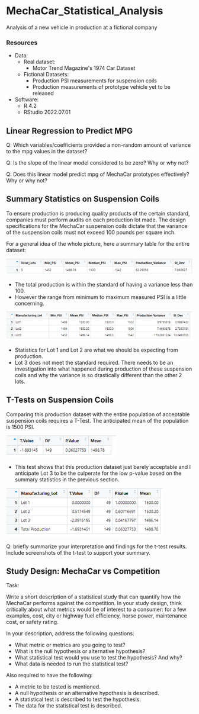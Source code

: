 # MechaCar_Statistical_Analysis
Analysis of a new vehicle in production at a fictional company

### Resources
- Data: 
    - Real dataset:
        - Motor Trend Magazine's 1974 Car Dataset 
    - Fictional Datasets: 
        - Production PSI measurements for suspension coils
        - Production measurements of prototype vehicle yet to be released
- Software: 
    - R 4.2
    - RStudio 2022.07.01

## Linear Regression to Predict MPG

Q: Which variables/coefficients provided a non-random amount of variance to the mpg values in the dataset?

Q: Is the slope of the linear model considered to be zero? Why or why not?

Q: Does this linear model predict mpg of MechaCar prototypes effectively? Why or why not?




## Summary Statistics on Suspension Coils
To ensure production is producing quality products of the certain standard, companies must perform audits on each production lot made. The design specifications for the MechaCar suspension coils dictate that the variance of the suspension coils must not exceed 100 pounds per square inch. 
    
For a general idea of the whole picture, here a summary table for the entire dataset:

![](/Images/coil_total_summary.png)

- The total production is within the standard of having a variance less than 100.
- However the range from minimum to maximum measured PSI is a little concerning.

![](/Images/coil_lot_summary.png)

- Statistics for Lot 1 and Lot 2 are what we should be expecting from production. 
- Lot 3 does not meet the standard required. There needs to be an investigation into what happened during production of these suspension coils and why the variance is so drastically different than the other 2 lots.


## T-Tests on Suspension Coils

Comparing this production dataset with the entire population of acceptable suspension coils requires a T-Test. The anticipated mean of the population is 1500 PSI. 

![](/Images/total_coil_ttest_summary.png)

- This test shows that this production dataset just barely acceptable and I anticipate Lot 3 to be the culperate for the low p-value based on the summary statistics in the previous section.


![](/Images/coil_ttest_summary.png)



Q: briefly summarize your interpretation and findings for the t-test results. Include screenshots of the t-test to support your summary.



## Study Design: MechaCar vs Competition

Task:

Write a short description of a statistical study that can quantify how the MechaCar performs against the competition. In your study design, think critically about what metrics would be of interest to a consumer: for a few examples, cost, city or highway fuel efficiency, horse power, maintenance cost, or safety rating.

In your description, address the following questions:
- What metric or metrics are you going to test?
- What is the null hypothesis or alternative hypothesis?
- What statistical test would you use to test the hypothesis? And why?
- What data is needed to run the statistical test?


Also required to have the following:
- A metric to be tested is mentioned.
- A null hypothesis or an alternative hypothesis is described.
- A statistical test is described to test the hypothesis.
- The data for the statistical test is described.